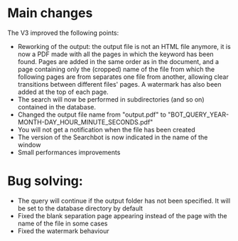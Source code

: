 # Main changes

The V3 improved the following points:
- Reworking of the output: the output file is not an HTML file anymore, it is now a PDF made with all the pages in which the keyword has been found. Pages are added in the same order as in the document, and a page containing only the (cropped) name of the file from which the following pages are from separates one file from another, allowing clear transitions between different files' pages. A watermark has also been added at the top of each page.
- The search will now be performed in subdirectories (and so on) contained in the database.
- Changed the output file name from "output.pdf" to "BOT_QUERY_YEAR-MONTH-DAY_HOUR_MINUTE_SECONDS.pdf"
- You will not get a notification when the file has been created
- The version of the Searchbot is now indicated in the name of the window
- Small performances improvements

# Bug solving:

- The query will continue if the output folder has not been specified. It will be set to the database directory by default
- Fixed the blank separation page appearing instead of the page with the name of the file in some cases
- Fixed the watermark behaviour
